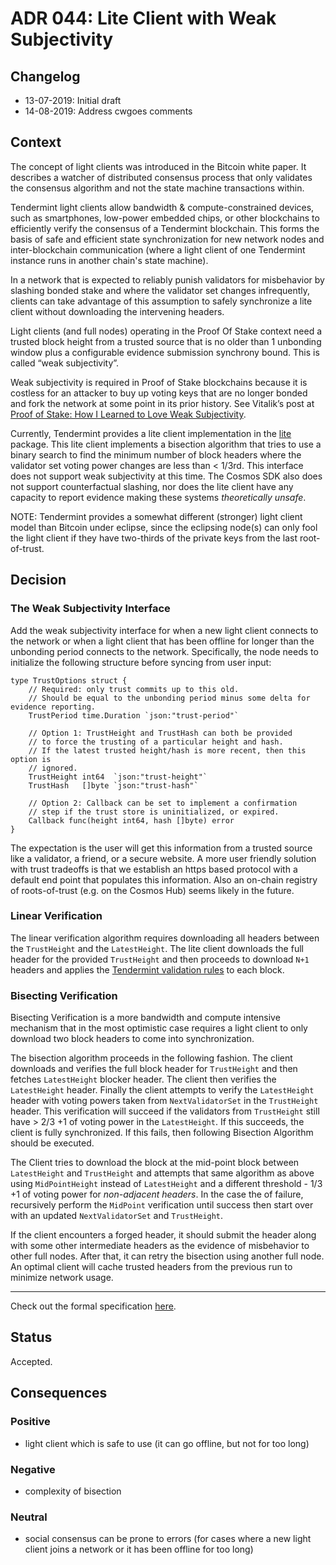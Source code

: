 # ADR 044: Lite Client with Weak Subjectivity

## Changelog
* 13-07-2019: Initial draft
* 14-08-2019: Address cwgoes comments

## Context

The concept of light clients was introduced in the Bitcoin white paper. It
describes a watcher of distributed consensus process that only validates the
consensus algorithm and not the state machine transactions within.

Tendermint light clients allow bandwidth & compute-constrained devices, such as smartphones, low-power embedded chips, or other blockchains to
efficiently verify the consensus of a Tendermint blockchain. This forms the
basis of safe and efficient state synchronization for new network nodes and
inter-blockchain communication (where a light client of one Tendermint instance
runs in another chain's state machine).

In a network that is expected to reliably punish validators for misbehavior
by slashing bonded stake and where the validator set changes
infrequently, clients can take advantage of this assumption to safely
synchronize a lite client without downloading the intervening headers.

Light clients (and full nodes) operating in the Proof Of Stake context need a
trusted block height from a trusted source that is no older than 1 unbonding
window plus a configurable evidence submission synchrony bound. This is called “weak subjectivity”.

Weak subjectivity is required in Proof of Stake blockchains because it is
costless for an attacker to buy up voting keys that are no longer bonded and
fork the network at some point in its prior history. See Vitalik’s post at
[Proof of Stake: How I Learned to Love Weak
Subjectivity](https://blog.ethereum.org/2014/11/25/proof-stake-learned-love-weak-subjectivity/).

Currently, Tendermint provides a lite client implementation in the
[lite](https://github.com/tendermint/classic/tree/master/lite) package. This
lite client implements a bisection algorithm that tries to use a binary search
to find the minimum number of block headers where the validator set voting
power changes are less than < 1/3rd. This interface does not support weak
subjectivity at this time. The Cosmos SDK also does not support counterfactual
slashing, nor does the lite client have any capacity to report evidence making
these systems *theoretically unsafe*.

NOTE: Tendermint provides a somewhat different (stronger) light client model
than Bitcoin under eclipse, since the eclipsing node(s) can only fool the light
client if they have two-thirds of the private keys from the last root-of-trust.

## Decision

### The Weak Subjectivity Interface

Add the weak subjectivity interface for when a new light client connects to the
network or when a light client that has been offline for longer than the
unbonding period connects to the network. Specifically, the node needs to
initialize the following structure before syncing from user input:

```
type TrustOptions struct {
    // Required: only trust commits up to this old.
    // Should be equal to the unbonding period minus some delta for evidence reporting.
    TrustPeriod time.Duration `json:"trust-period"`

    // Option 1: TrustHeight and TrustHash can both be provided
    // to force the trusting of a particular height and hash.
    // If the latest trusted height/hash is more recent, then this option is
    // ignored.
    TrustHeight int64  `json:"trust-height"`
    TrustHash   []byte `json:"trust-hash"`

    // Option 2: Callback can be set to implement a confirmation
    // step if the trust store is uninitialized, or expired.
    Callback func(height int64, hash []byte) error
}
```

The expectation is the user will get this information from a trusted source
like a validator, a friend, or a secure website. A more user friendly
solution with trust tradeoffs is that we establish an https based protocol with
a default end point that populates this information. Also an on-chain registry
of roots-of-trust (e.g. on the Cosmos Hub) seems likely in the future.

### Linear Verification

The linear verification algorithm requires downloading all headers
between the `TrustHeight` and the `LatestHeight`. The lite client downloads the
full header for the provided `TrustHeight` and then proceeds to download `N+1`
headers and applies the [Tendermint validation
rules](https://github.com/tendermint/classic/blob/master/docs/spec/blockchain/blockchain.md#validation)
to each block.

### Bisecting Verification

Bisecting Verification is a more bandwidth and compute intensive mechanism that
in the most optimistic case requires a light client to only download two block
headers to come into synchronization.

The bisection algorithm proceeds in the following fashion. The client downloads
and verifies the full block header for `TrustHeight` and then  fetches
`LatestHeight` blocker header. The client then verifies the `LatestHeight`
header. Finally the client attempts to verify the `LatestHeight` header with
voting powers taken from `NextValidatorSet` in the `TrustHeight` header. This
verification will succeed if the validators from `TrustHeight` still have > 2/3
+1 of voting power in the `LatestHeight`. If this succeeds, the client is fully
synchronized. If this fails, then following Bisection Algorithm should be
executed.

The Client tries to download the block at the mid-point block between
`LatestHeight` and `TrustHeight` and attempts that same algorithm as above
using `MidPointHeight` instead of `LatestHeight` and a different threshold -
1/3 +1 of voting power for *non-adjacent headers*. In the case the of failure,
recursively perform the `MidPoint` verification until success then start over
with an updated `NextValidatorSet` and `TrustHeight`.

If the client encounters a forged header, it should submit the header along
with some other intermediate headers as the evidence of misbehavior to other
full nodes. After that, it can retry the bisection using another full node. An
optimal client will cache trusted headers from the previous run to minimize
network usage.

---

Check out the formal specification
[here](https://github.com/tendermint/classic/blob/master/docs/spec/consensus/light-client.md).

## Status

Accepted.

## Consequences

### Positive

* light client which is safe to use (it can go offline, but not for too long)

### Negative

* complexity of bisection

### Neutral

* social consensus can be prone to errors (for cases where a new light client
  joins a network or it has been offline for too long)
